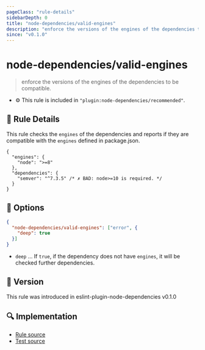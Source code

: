 ```yaml
---
pageClass: "rule-details"
sidebarDepth: 0
title: "node-dependencies/valid-engines"
description: "enforce the versions of the engines of the dependencies to be compatible."
since: "v0.1.0"
---
```

# node-dependencies/valid-engines

> enforce the versions of the engines of the dependencies to be compatible.

- :gear: This rule is included in `"plugin:node-dependencies/recommended"`.

## :book: Rule Details

This rule checks the `engines` of the dependencies and reports if they are compatible with the `engines` defined in package.json.

```json5
{
  "engines": {
    "node": ">=8"
  },
  "dependencies": {
    "semver": "^7.3.5" /* ✗ BAD: node>=10 is required. */
  }
}
```

## :wrench: Options

```json
{
  "node-dependencies/valid-engines": ["error", {
    "deep": true
  }]
}
```

- `deep` ... If `true`, if the dependency does not have `engines`, it will be checked further dependencies.

## :rocket: Version

This rule was introduced in eslint-plugin-node-dependencies v0.1.0

## :mag: Implementation

- [Rule source](https://github.com/ota-meshi/eslint-plugin-node-dependencies/blob/main/lib/rules/valid-engines.ts)
- [Test source](https://github.com/ota-meshi/eslint-plugin-node-dependencies/blob/main/tests/lib/rules/valid-engines.ts)

